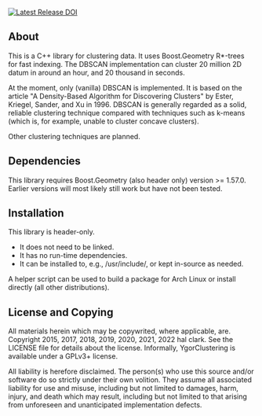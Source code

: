 
[![Latest Release DOI](https://zenodo.org/badge/89645920.svg)](https://zenodo.org/badge/latestdoi/89645920)

## About

This is a C++ library for clustering data. It uses Boost.Geometry R\*-trees for
fast indexing. The DBSCAN implementation can cluster 20 million 2D datum in
around an hour, and 20 thousand in seconds.

At the moment, only (vanilla) DBSCAN is implemented. It is based on the article
"A Density-Based Algorithm for Discovering Clusters" by Ester, Kriegel, Sander,
and Xu in 1996. DBSCAN is generally regarded as a solid, reliable clustering
technique compared with techniques such as k-means (which is, for example,
unable to cluster concave clusters).

Other clustering techniques are planned.


## Dependencies

This library requires Boost.Geometry (also header only) version >= 1.57.0.
Earlier versions will most likely still work but have not been tested.


## Installation

This library is header-only.
- It does not need to be linked.
- It has no run-time dependencies.
- It can be installed to, e.g., /usr/include/, or kept in-source as needed.

A helper script can be used to build a package for Arch Linux or install
directly (all other distributions).


## License and Copying

All materials herein which may be copywrited, where applicable, are. Copyright
2015, 2017, 2018, 2019, 2020, 2021, 2022 hal clark. See the LICENSE file for
details about the license. Informally, YgorClustering is available under a
GPLv3+ license.

All liability is herefore disclaimed. The person(s) who use this source and/or
software do so strictly under their own volition. They assume all associated
liability for use and misuse, including but not limited to damages, harm,
injury, and death which may result, including but not limited to that arising
from unforeseen and unanticipated implementation defects.

